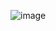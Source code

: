 ![image](https://user-images.githubusercontent.com/89327091/158044454-7860a736-2307-4a3f-8467-42e9fc1700d3.png)
